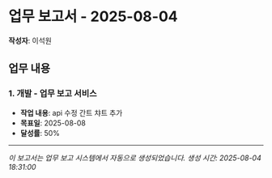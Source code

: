 # 업무 보고서 - 2025-08-04

**작성자**: 이석원

## 업무 내용

### 1. 개발 - 업무 보고 서비스

- **작업 내용**: api 수정
간트 챠트 추가
- **목표일**: 2025-08-08
- **달성률**: 50%

---

*이 보고서는 업무 보고 시스템에서 자동으로 생성되었습니다.*
*생성 시간: 2025-08-04 18:31:00*
